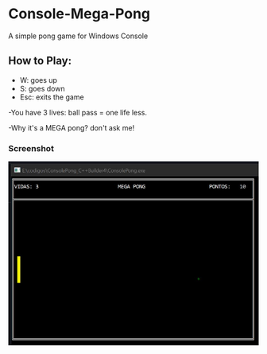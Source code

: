 # Console-Mega-Pong
A simple pong game for Windows Console

## How to Play:
- W: goes up
- S: goes down
- Esc: exits the game

-You have 3 lives: ball pass = one life less.

-Why it's a MEGA pong? don't ask me!

### Screenshot
![pong](screenshot.JPG)










